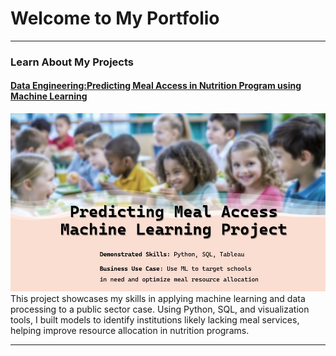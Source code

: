 # Welcome to My Portfolio

---
### Learn About My Projects
#### [Data Engineering:Predicting Meal Access in Nutrition Program using Machine Learning](https://www.linkedin.com/pulse/predicting-meal-access-nutrition-program-using-machine-jia-lin-wang-j70ic)
[<img src="./images/ml03.jpg?raw=true"/>](https://www.linkedin.com/pulse/predicting-meal-access-nutrition-program-using-machine-jia-lin-wang-j70ic)
This project showcases my skills in applying machine learning and data processing to a public sector case. Using Python, SQL, and visualization tools, I built models to identify institutions likely lacking meal services, helping improve resource allocation in nutrition programs.

---


